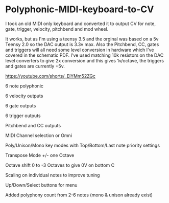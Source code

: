 # Polyphonic-MIDI-keyboard-to-CV

I took an old MIDI only keyboard and converted it to output CV for note, gate, trigger, velocity, pitchbend and mod wheel.

It works, but as I'm using a teensy 3.5 and the orginal was based on a 5v Teensy 2.0 so the DAC output is 3.3v max. Also the Pitchbend, CC, gates and triggers will all need some level conversion in hardware which I've covered in the schematic PDF. I've used matching 10k resistors on the DAC level converters to give 2x conversion and this gives 1v/octave, the triggers and gates are currently +5v.

https://youtube.com/shorts/_EiYMm52ZGc

6 note polyphonic

6 velocity outputs

6 gate outputs

6 trigger outputs

Pitchbend and CC outputs

MIDI Channel selection or Omni

Poly/Unison/Mono key modes with Top/Bottom/Last note priority settings

Transpose Mode +/- one Octave

Octave shift 0 to -3 Octaves to give 0V on bottom C

Scaling on individual notes to improve tuning

Up/Down/Select buttons for menu

Added polyphony count from 2-6 notes (mono & unison already exist)
